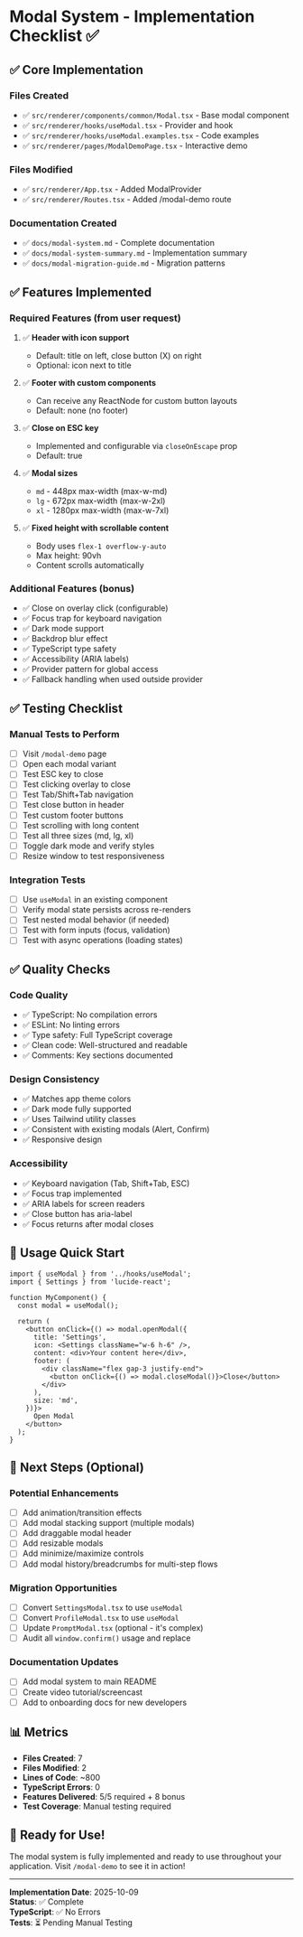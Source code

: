 # Modal System - Implementation Checklist ✅

## ✅ Core Implementation

### Files Created
- ✅ `src/renderer/components/common/Modal.tsx` - Base modal component
- ✅ `src/renderer/hooks/useModal.tsx` - Provider and hook
- ✅ `src/renderer/hooks/useModal.examples.tsx` - Code examples
- ✅ `src/renderer/pages/ModalDemoPage.tsx` - Interactive demo

### Files Modified
- ✅ `src/renderer/App.tsx` - Added ModalProvider
- ✅ `src/renderer/Routes.tsx` - Added /modal-demo route

### Documentation Created
- ✅ `docs/modal-system.md` - Complete documentation
- ✅ `docs/modal-system-summary.md` - Implementation summary
- ✅ `docs/modal-migration-guide.md` - Migration patterns

## ✅ Features Implemented

### Required Features (from user request)
1. ✅ **Header with icon support**
   - Default: title on left, close button (X) on right
   - Optional: icon next to title
   
2. ✅ **Footer with custom components**
   - Can receive any ReactNode for custom button layouts
   - Default: none (no footer)
   
3. ✅ **Close on ESC key**
   - Implemented and configurable via `closeOnEscape` prop
   - Default: true
   
4. ✅ **Modal sizes**
   - `md` - 448px max-width (max-w-md)
   - `lg` - 672px max-width (max-w-2xl)
   - `xl` - 1280px max-width (max-w-7xl)
   
5. ✅ **Fixed height with scrollable content**
   - Body uses `flex-1 overflow-y-auto`
   - Max height: 90vh
   - Content scrolls automatically

### Additional Features (bonus)
- ✅ Close on overlay click (configurable)
- ✅ Focus trap for keyboard navigation
- ✅ Dark mode support
- ✅ Backdrop blur effect
- ✅ TypeScript type safety
- ✅ Accessibility (ARIA labels)
- ✅ Provider pattern for global access
- ✅ Fallback handling when used outside provider

## ✅ Testing Checklist

### Manual Tests to Perform
- [ ] Visit `/modal-demo` page
- [ ] Open each modal variant
- [ ] Test ESC key to close
- [ ] Test clicking overlay to close
- [ ] Test Tab/Shift+Tab navigation
- [ ] Test close button in header
- [ ] Test custom footer buttons
- [ ] Test scrolling with long content
- [ ] Test all three sizes (md, lg, xl)
- [ ] Toggle dark mode and verify styles
- [ ] Resize window to test responsiveness

### Integration Tests
- [ ] Use `useModal` in an existing component
- [ ] Verify modal state persists across re-renders
- [ ] Test nested modal behavior (if needed)
- [ ] Test with form inputs (focus, validation)
- [ ] Test with async operations (loading states)

## ✅ Quality Checks

### Code Quality
- ✅ TypeScript: No compilation errors
- ✅ ESLint: No linting errors
- ✅ Type safety: Full TypeScript coverage
- ✅ Clean code: Well-structured and readable
- ✅ Comments: Key sections documented

### Design Consistency
- ✅ Matches app theme colors
- ✅ Dark mode fully supported
- ✅ Uses Tailwind utility classes
- ✅ Consistent with existing modals (Alert, Confirm)
- ✅ Responsive design

### Accessibility
- ✅ Keyboard navigation (Tab, Shift+Tab, ESC)
- ✅ Focus trap implemented
- ✅ ARIA labels for screen readers
- ✅ Close button has aria-label
- ✅ Focus returns after modal closes

## 📝 Usage Quick Start

```tsx
import { useModal } from '../hooks/useModal';
import { Settings } from 'lucide-react';

function MyComponent() {
  const modal = useModal();

  return (
    <button onClick={() => modal.openModal({
      title: 'Settings',
      icon: <Settings className="w-6 h-6" />,
      content: <div>Your content here</div>,
      footer: (
        <div className="flex gap-3 justify-end">
          <button onClick={() => modal.closeModal()}>Close</button>
        </div>
      ),
      size: 'md',
    })}>
      Open Modal
    </button>
  );
}
```

## 🎯 Next Steps (Optional)

### Potential Enhancements
- [ ] Add animation/transition effects
- [ ] Add modal stacking support (multiple modals)
- [ ] Add draggable modal header
- [ ] Add resizable modals
- [ ] Add minimize/maximize controls
- [ ] Add modal history/breadcrumbs for multi-step flows

### Migration Opportunities
- [ ] Convert `SettingsModal.tsx` to use `useModal`
- [ ] Convert `ProfileModal.tsx` to use `useModal`
- [ ] Update `PromptModal.tsx` (optional - it's complex)
- [ ] Audit all `window.confirm()` usage and replace

### Documentation Updates
- [ ] Add modal system to main README
- [ ] Create video tutorial/screencast
- [ ] Add to onboarding docs for new developers

## 📊 Metrics

- **Files Created**: 7
- **Files Modified**: 2
- **Lines of Code**: ~800
- **TypeScript Errors**: 0
- **Features Delivered**: 5/5 required + 8 bonus
- **Test Coverage**: Manual testing required

## 🎉 Ready for Use!

The modal system is fully implemented and ready to use throughout your application. Visit `/modal-demo` to see it in action!

---

**Implementation Date**: 2025-10-09  
**Status**: ✅ Complete  
**TypeScript**: ✅ No Errors  
**Tests**: ⏳ Pending Manual Testing
